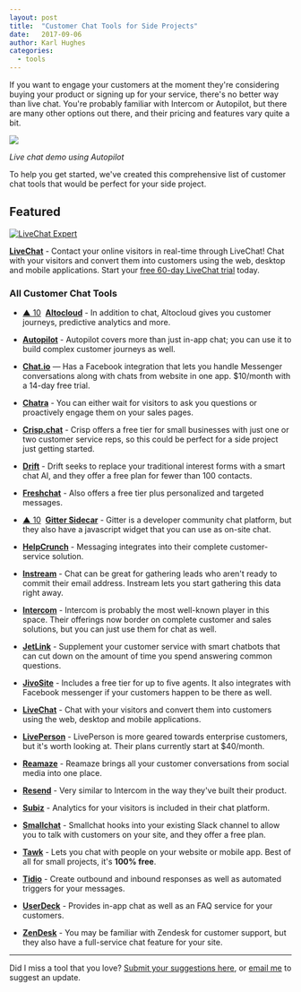 ```yaml
---
layout: post
title:  "Customer Chat Tools for Side Projects"
date:   2017-09-06
author: Karl Hughes
categories:
  - tools
---
```


If you want to engage your customers at the moment they're considering buying your product or signing up for your service, there's no better way than live chat. You're probably familiar with Intercom or Autopilot, but there are many other options out there, and their pricing and features vary quite a bit.

![](https://i.imgur.com/yyUjCLE.gif)

_Live chat demo using Autopilot_

To help you get started, we've created this comprehensive list of customer chat tools that would be perfect for your side project.

<div class="featured">
  <h2>Featured</h2>
  <a href="https://www.livechatinc.com/signup/?a=ePY_dwl81d&utm_source=PP&utm_medium=text&utm_content=v18&utm_campaign=pp_spm-checklist&utm_term"><img src="https://cdn.livechatinc.com/partners/production/img/livechat.svg" alt="LiveChat Expert"></a>
  <p>
    <strong><a href="https://www.livechatinc.com/?a=ePY_dwl81d&utm_source=PP&utm_medium=text&utm_content=v18&utm_campaign=pp_spm-checklist&utm_term=">LiveChat</a></strong> - 
    Contact your online visitors in real-time through LiveChat! Chat with your visitors and convert them into customers using the web, desktop and mobile applications. Start your <a href="https://www.livechatinc.com/signup/?a=ePY_dwl81d&utm_source=PP&utm_medium=text&utm_content=v18&utm_campaign=pp_spm-checklist&utm_term">free 60-day LiveChat trial</a> today.
  </p>

</div>

### All Customer Chat Tools

- <a href="#vote-form" title="Vote" class="vote-link" rel="modal:open" id="Altocloud">&#x25B2; <span class="count">10</span></a> &nbsp;**[Altocloud](https://www.altocloud.com/)** - In addition to chat, Altocloud gives you customer journeys, predictive analytics and more.

- **[Autopilot](https://autopilothq.com/)** - Autopilot covers more than just in-app chat; you can use it to build complex customer journeys as well.

- **[Chat.io](https://www.chat.io)** — Has a Facebook integration that lets you handle Messenger conversations along with chats from website in one app. $10/month with a 14-day free trial.

- **[Chatra](https://chatra.io/)** - You can either wait for visitors to ask you questions or proactively engage them on your sales pages.

- **[Crisp.chat](https://crisp.chat/en/)** - Crisp offers a free tier for small businesses with just one or two customer service reps, so this could be perfect for a side project just getting started.

- **[Drift](https://www.drift.com/)** - Drift seeks to replace your traditional interest forms with a smart chat AI, and they offer a free plan for fewer than 100 contacts.

- **[Freshchat](https://www.freshchat.io/)** - Also offers a free tier plus personalized and targeted messages.

- <a href="#vote-form" class="vote-link" rel="modal:open" id="Gitter_Sidecar">&#x25B2; <span class="count">10</span></a> &nbsp;**[Gitter Sidecar](https://sidecar.gitter.im/)** - Gitter is a developer community chat platform, but they also have a javascript widget that you can use as on-site chat.

- **[HelpCrunch](https://helpcrunch.com/)** - Messaging integrates into their complete customer-service solution.

- **[Instream](http://instream.io/en/)** - Chat can be great for gathering leads who aren't ready to commit their email address. Instream lets you start gathering this data right away.

- **[Intercom](https://www.intercom.com/)** - Intercom is probably the most well-known player in this space. Their offerings now border on complete customer and sales solutions, but you can just use them for chat as well.

- **[JetLink](https://jetlink.io)** - Supplement your customer service with smart chatbots that can cut down on the amount of time you spend answering common questions.

- **[JivoSite](https://www.jivochat.com/)** - Includes a free tier for up to five agents. It also integrates with Facebook messenger if your customers happen to be there as well.

- **[LiveChat](https://www.livechatinc.com/?a=ePY_dwl81d&utm_source=PP&utm_medium=text&utm_content=v18&utm_campaign=pp_spm-checklist&utm_term=)** - Chat with your visitors and convert them into customers using the web, desktop and mobile applications.

- **[LivePerson](https://www.liveperson.com/)** - LivePerson is more geared towards enterprise customers, but it's worth looking at. Their plans currently start at $40/month.

- **[Reamaze](https://www.reamaze.com/)** - Reamaze brings all your customer conversations from social media into one place.

- **[Resend](https://resend.io/)** - Very similar to Intercom in the way they've built their product.

- **[Subiz](https://subiz.com)** - Analytics for your visitors is included in their chat platform.

- **[Smallchat](https://small.chat/)** - Smallchat hooks into your existing Slack channel to allow you to talk with customers on your site, and they offer a free plan.

- **[Tawk](https://www.tawk.to/)** - Lets you chat with people on your website or mobile app. Best of all for small projects, it's **100% free**.

- **[Tidio](https://www.tidiochat.com)** - Create outbound and inbound responses as well as automated triggers for your messages.

- **[UserDeck](https://userdeck.com/)** - Provides in-app chat as well as an FAQ service for your customers.

- **[ZenDesk](https://www.zendesk.com/chat/)** - You may be familiar with Zendesk for customer support, but they also have a full-service chat feature for your site.

-----

Did I miss a tool that you love? [Submit your suggestions here](https://airtable.com/shrwrPOxd0wlqoiZb), or [email me](mailto:marketing@portablecto.com) to suggest an update.
